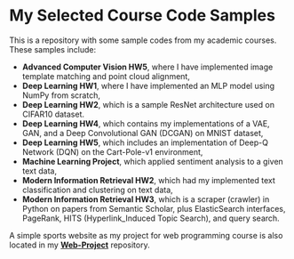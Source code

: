 
# My Selected Course Code Samples
This is a repository with some sample codes from my academic courses. These samples include:
- **Advanced Computer Vision HW5**, where I have implemented image template matching and point cloud alignment,
- **Deep Learning HW1**, where I have implemented an MLP model using NumPy from scratch,
-  **Deep Learning HW2**, which is a sample ResNet architecture used on CIFAR10 dataset.
-  **Deep Learning HW4**, which contains my implementations of a VAE, GAN, and a Deep Convolutional GAN (DCGAN) on MNIST dataset,
- **Deep Learning HW5**, which includes an implementation of Deep-Q Network (DQN) on the Cart-Pole-v1 environment,
- **Machine Learning Project**, which applied sentiment analysis to a given text data,
-  **Modern Information Retrieval HW2**, which had my implemented text classification and clustering on text data,
- **Modern Information Retrieval HW3**, which is a scraper (crawler) in Python on papers from Semantic Scholar, plus ElasticSearch interfaces, PageRank, HITS (Hyperlink_Induced Topic Search), and query search.

A simple sports website as my project for web programming course is also located in my [**Web-Project**](https://github.com/mehran-hosseinzadeh/Web-Project) repository.

